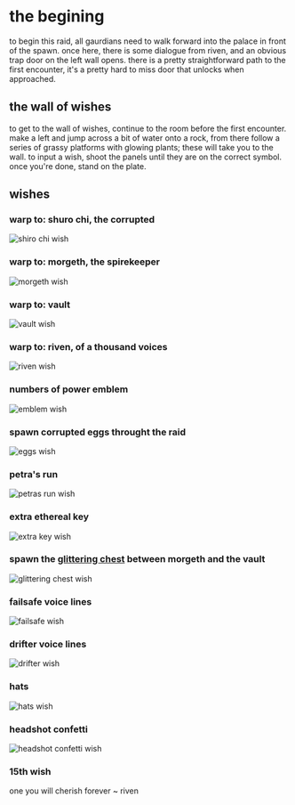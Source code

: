 # the begining

to begin this raid, all gaurdians need to walk forward into the palace in front of the spawn. once here, there is some dialogue from riven, and an obvious trap door on the left wall opens. there is a pretty straightforward path to the first encounter, it's a pretty hard to miss door that unlocks when approached.

## the wall of wishes

to get to the wall of wishes, continue to the room before the first encounter. make a left and jump across a bit of water onto a rock, from there follow a series of grassy platforms with glowing plants; these will take you to the wall. to input a wish, shoot the panels until they are on the correct symbol. once you're done, stand on the plate.

## wishes


### warp to: shuro chi, the corrupted

![shiro chi wish](img/shuro-chi.png)


### warp to: morgeth, the spirekeeper

![morgeth wish](img/morgeth.png)


### warp to: vault

![vault wish](img/vault.png)


### warp to: riven, of a thousand voices

![riven wish](img/riven.png)


### numbers of power emblem

![emblem wish](img/emblem.png)


### spawn corrupted eggs throught the raid

![eggs wish](img/eggs.png)


### petra's run

![petras run wish](img/petras.png)


### extra ethereal key

![extra key wish](img/key.png)


### spawn the [glittering chest](lw-e3#dps) between morgeth and the vault

![glittering chest wish](img/glittering-chest.png)


### failsafe voice lines

![failsafe wish](img/failsafe.png)


### drifter voice lines

![drifter wish](img/drifter.png)


### hats

![hats wish](img/hats.png)


### headshot confetti

![headshot confetti wish](img/grunt-bday.png)


### 15th wish

one you will cherish forever ~ riven